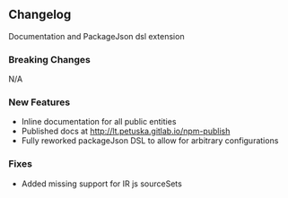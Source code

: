 ## Changelog
Documentation and PackageJson dsl extension

### Breaking Changes
N/A

### New Features
* Inline documentation for all public entities
* Published docs at http://lt.petuska.gitlab.io/npm-publish
* Fully reworked packageJson DSL to allow for arbitrary configurations

### Fixes
* Added missing support for IR js sourceSets
